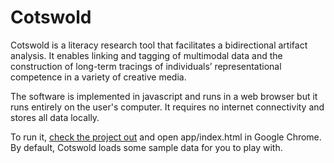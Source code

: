 Cotswold
========

Cotswold is a literacy research tool that facilitates a bidirectional artifact analysis.  It enables linking and tagging of multimodal data and the construction of long-term tracings of individuals’ representational competence in a variety of creative media.

The software is implemented in javascript and runs in a web browser but it runs entirely on the user's computer.  It requires no internet connectivity and stores all data locally.  

To run it, [check the project out](https://github.com/ctcutler/cotswold/archive/master.zip) and open app/index.html in Google Chrome.  By default, Cotswold loads some sample data for you to play with.
